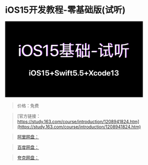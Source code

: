 # iOS15开发教程-零基础版(试听)

![img](../../../assets/study163/free/fb0ffe6a2ad14a50a3f88c95d77ee846.png)

> 价格：免费

> [官方链接：https://study.163.com/course/introduction/1208941824.htm](https://study.163.com/course/introduction/1208941824.htm)

> [阿里网盘：]()

> [百度网盘：]()

> [夸克网盘：]()
